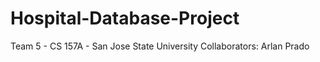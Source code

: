 # Hospital-Database-Project

Team 5 - CS 157A - San Jose State University
Collaborators:
Arlan Prado